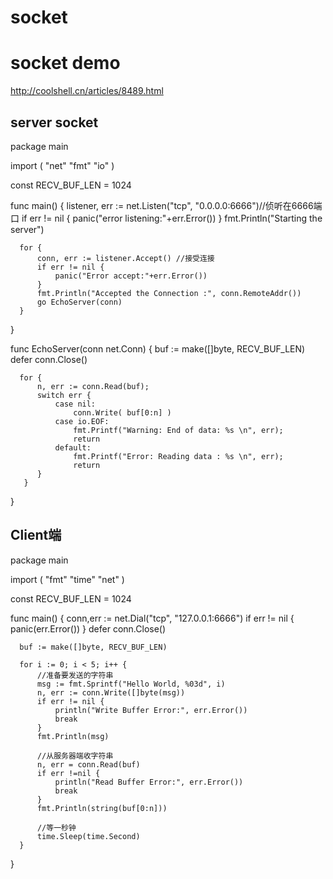 # socket

# socket demo
http://coolshell.cn/articles/8489.html

## server socket

  package main

  import (
      "net"
      "fmt"
      "io"
  )

  const RECV_BUF_LEN = 1024

  func main() {
      listener, err := net.Listen("tcp", "0.0.0.0:6666")//侦听在6666端口
      if err != nil {
          panic("error listening:"+err.Error())
      }
      fmt.Println("Starting the server")

      for {
          conn, err := listener.Accept() //接受连接
          if err != nil {
              panic("Error accept:"+err.Error())
          }
          fmt.Println("Accepted the Connection :", conn.RemoteAddr())
          go EchoServer(conn)
      }
  }

  func EchoServer(conn net.Conn) {
      buf := make([]byte, RECV_BUF_LEN)
      defer conn.Close()

      for {
          n, err := conn.Read(buf);
          switch err {
              case nil:
                  conn.Write( buf[0:n] )
              case io.EOF:
                  fmt.Printf("Warning: End of data: %s \n", err);
                  return
              default:
                  fmt.Printf("Error: Reading data : %s \n", err);
                  return
          }
       }
  }

## Client端

  package main

  import (
      "fmt"
      "time"
      "net"
  )

  const RECV_BUF_LEN = 1024

  func main() {
      conn,err := net.Dial("tcp", "127.0.0.1:6666")
      if err != nil {
          panic(err.Error())
      }
      defer conn.Close()

      buf := make([]byte, RECV_BUF_LEN)

      for i := 0; i < 5; i++ {
          //准备要发送的字符串
          msg := fmt.Sprintf("Hello World, %03d", i)
          n, err := conn.Write([]byte(msg))
          if err != nil {
              println("Write Buffer Error:", err.Error())
              break
          }
          fmt.Println(msg)

          //从服务器端收字符串
          n, err = conn.Read(buf)
          if err !=nil {
              println("Read Buffer Error:", err.Error())
              break
          }
          fmt.Println(string(buf[0:n]))

          //等一秒钟
          time.Sleep(time.Second)
      }
  }
